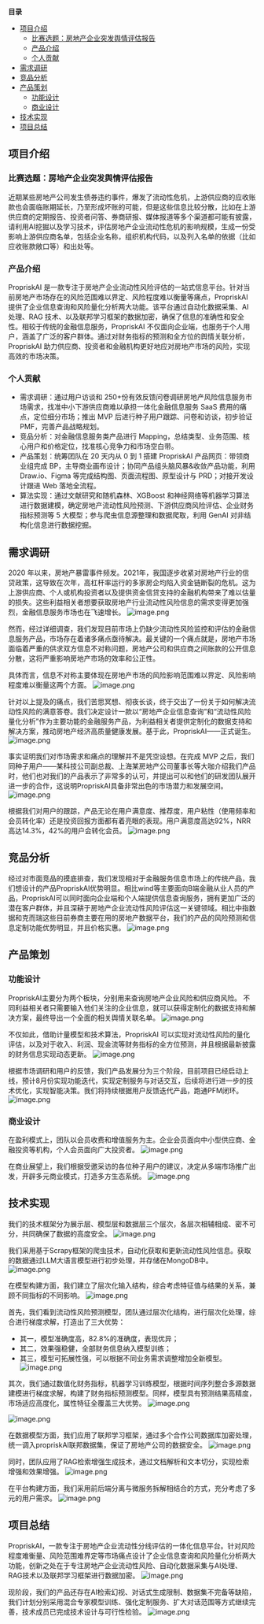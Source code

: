 **目录** 
- [项目介绍](#项目介绍)
  - [比赛选题：房地产企业突发舆情评估报告](#比赛选题房地产企业突发舆情评估报告)
  - [产品介绍](#产品介绍)
  - [个人贡献](#个人贡献)
- [需求调研](#需求调研)
- [竞品分析](#竞品分析)
- [产品策划](#产品策划)
  - [功能设计](#功能设计)
  - [商业设计](#商业设计)
- [技术实现](#技术实现)
- [项目总结](#项目总结)

## 项目介绍

### 比赛选题：房地产企业突发舆情评估报告

近期某些房地产公司发生债券违约事件，爆发了流动性危机，上游供应商的应收账款也会面临账期延长，乃至形成坏账的可能，但是这些信息比较分散，比如在上游供应商的定期报告、投资者问答、券商研报、媒体报道等多个渠道都可能有披露，请利用AI挖掘以及学习技术，评估房地产企业流动性危机的影响规模，生成一份受影响上游供应商名单，包括企业名称，组织机构代码，以及列入名单的依据（比如应收账款敞口等）和出处等。

### 产品介绍

PropriskAI 是一款专注于房地产企业流动性风险评估的一站式信息平台。针对当前房地产市场存在的风险范围难以界定、风险程度难以衡量等痛点，PropriskAI 提供了企业信息查询和风险量化分析两大功能。该平台通过自动化数据采集、AI 处理、RAG 技术、以及联邦学习框架的数据加密，确保了信息的准确性和安全性。相较于传统的金融信息服务，PropriskAI 不仅面向企业端，也服务于个人用户，涵盖了广泛的客户群体。通过对财务指标的预测和全方位的舆情关联分析，PropriskAI 助力供应商、投资者和金融机构更好地应对房地产市场的风险，实现高效的市场决策。

### 个人贡献

- 需求调研：通过用户访谈和 250+份有效反馈问卷调研房地产风险信息服务市场需求，找准中小下游供应商难以承担一体化金融信息服务 SaaS 费用的痛点，定位细分市场；推出 MVP 后进行种子用户跟踪、问卷和访谈，初步验证 PMF，完善产品战略规划。
- 竞品分析：对金融信息服务类产品进行 Mapping，总结类型、业务范围、核心用户和价格定位，找准核心竞争力和市场空白带。
- 产品策划：统筹团队在 20 天内从 0 到 1 搭建 PropriskAI 产品网页：带领商业组完成 BP，主导商业画布设计；协同产品组头脑风暴&收敛产品功能，利用 Draw.io、Figma 等完成结构图、页面流程图、原型设计与 PRD；对接开发设计跟进 Web 落地全流程。
- 算法实现：通过文献研究和随机森林、XGBoost 和神经网络等机器学习算法进行数据建模，确定房地产流动性风险预测、下游供应商风险评估、企业财务指标预测等 5 大模型；参与爬虫信息源整理和数据爬取，利用 GenAI 对非结构化信息进行数据挖掘。

## 需求调研

2020 年以来，房地产暴雷事件频发。2021年，我国逐步收紧对房地产行业的信贷政策，这导致在次年，高杠杆率运行的多家房企均陷入资金链断裂的危机。这为上游供应商、个人或机构投资者以及提供资金信贷支持的金融机构带来了难以估量的损失。这些利益相关者想要获取房地产行业流动性风险信息的需求变得更加强烈，金融信息服务市场也在飞速增长。
![image.png](https://ck-obsidian.oss-cn-hangzhou.aliyuncs.com/20240820093703.png)

然而，经过详细调查，我们发现目前市场上仍缺少流动性风险监控和评估的金融信息服务产品，市场存在着诸多痛点亟待解决。最关键的一个痛点就是，房地产市场面临着严重的供求双方信息不对称问题，房地产公司和供应商之间账款的公开信息分散，这将严重影响房地产市场的效率和公正性。

具体而言，信息不对称主要体现在房地产市场的风险影响范围难以界定、风险影响程度难以衡量这两个方面。
![image.png](https://ck-obsidian.oss-cn-hangzhou.aliyuncs.com/20240820093500.png)

针对以上提及的痛点，我们苦思冥想、彻夜长谈，终于交出了一份关于如何解决流动性风险的满意答卷。我们决定设计一款以“房地产企业信息查询”和“流动性风险量化分析”作为主要功能的金融服务产品，为利益相关者提供定制化的数据支持和解决方案，推动房地产经济高质量健康发展。基于此，PropriskAI——正式诞生。
![image.png](https://ck-obsidian.oss-cn-hangzhou.aliyuncs.com/20240820094105.png)

事实证明我们对市场需求和痛点的理解并不是凭空设想。在完成 MVP 之后，我们同种子用户——某科技公司副总裁、上海某房地产公司董事长等大咖介绍我们产品时，他们也对我们的产品表示了非常多的认可，并提出可以和他们的研发团队展开进一步的合作，这说明PropriskAI具备非常出色的市场潜力和发展空间。
![image.png](https://ck-obsidian.oss-cn-hangzhou.aliyuncs.com/20240820094135.png)

根据我们对用户的跟踪，产品无论在用户满意度、推荐度，用户粘性（使用频率和会员转化率）还是投资回报方面都有着亮眼的表现。用户满意度高达92%，NRR高达14.3%，42%的用户会转化会员。
![image.png](https://ck-obsidian.oss-cn-hangzhou.aliyuncs.com/20240820094520.png)

## 竞品分析

经过对市面竞品的摸底排查，我们发现相对于金融服务信息市场上的传统产品，我们想设计的产品PropriskAI优势明显。相比wind等主要面向B端金融从业人员的产品，PropriskAI可以同时面向企业端和个人端提供信息查询服务，拥有更加广泛的潜在客户群体，并且深耕于房地产企业流动性风险评估这一关键领域。相比中指数据和克而瑞这些目前券商主要在用的房地产数据平台，我们的产品的风险预测和信息定制功能优势明显，并且价格实惠。
![image.png](https://ck-obsidian.oss-cn-hangzhou.aliyuncs.com/20240820094308.png)

## 产品策划

### 功能设计

PropriskAI主要分为两个板块，分别用来查询房地产企业风险和供应商风险。
不同利益相关者只需要输入他们关注的企业信息，就可以获得定制化的数据支持和解决方案，最终导出一个全面的相关舆情关联名单。
![image.png](https://ck-obsidian.oss-cn-hangzhou.aliyuncs.com/20240820094223.png)

不仅如此，借助计量模型和技术算法，PropriskAI 可以实现对流动性风险的量化评估，以及对于收入、利润、现金流等财务指标的全方位预测，并且根据最新披露的财务信息实现动态更新。
![image.png](https://ck-obsidian.oss-cn-hangzhou.aliyuncs.com/20240820200534.png)

根据市场调研和用户的反馈，我们产品发展分为三个阶段，目前项目已经启动上线，预计8月份实现功能迭代，实现定制服务与对话交互，后续将进行进一步的技术优化，实现智能决策。我们将持续根据用户反馈迭代产品，跑通PFM闭环。
![image.png](https://ck-obsidian.oss-cn-hangzhou.aliyuncs.com/20240820094725.png)

### 商业设计

在盈利模式上，团队以会员收费和增值服务为主。企业会员面向中小型供应商、金融投资等机构，个人会员面向广大投资者。
![image.png](https://ck-obsidian.oss-cn-hangzhou.aliyuncs.com/20240820094547.png)

在商业展望上，我们根据受邀采访的各位种子用户的建议，决定从多端市场推广出发，开辟多元商业模式，打造多方生态系统。
![image.png](https://ck-obsidian.oss-cn-hangzhou.aliyuncs.com/20240820094642.png)

## 技术实现

我们的技术框架分为展示层、模型层和数据层三个层次，各层次相辅相成、密不可分，共同确保了数据的高度安全。
![image.png](https://ck-obsidian.oss-cn-hangzhou.aliyuncs.com/20240820094348.png)

我们采用基于Scrapy框架的爬虫技术，自动化获取和更新流动性风险信息。获取的数据通过LLM大语言模型进行初步处理，并存储在MongoDB中。
![image.png](https://ck-obsidian.oss-cn-hangzhou.aliyuncs.com/20240820094431.png)

在模型构建方面，我们建立了层次化输入结构，综合考虑特征值与结果的关系，兼顾不同指标的不同影响。
![image.png](https://ck-obsidian.oss-cn-hangzhou.aliyuncs.com/20240820094421.png)

首先，我们看到流动性风险预测模型，团队通过层次化结构，进行层次化处理，综合进行梯度求解，打造出了三大优势：

- 其一，模型准确度高，82.8%的准确度，表现优异；
- 其二，效果强稳健，全部财务信息纳入模型训练；
- 其三，模型可拓展性强，可以根据不同业务需求调整增加全新模型。
  ![image.png](https://ck-obsidian.oss-cn-hangzhou.aliyuncs.com/20240820211319.png)

其次，我们通过数值化财务指标，机器学习训练模型，根据时间序列整合多源数据建模进行梯度求解，构建了财务指标预测模型。同样，模型具有预测结果高精度，市场适应高度化，属性特征全覆盖三大优势。
![image.png](https://ck-obsidian.oss-cn-hangzhou.aliyuncs.com/20240820211343.png)

![image.png](https://ck-obsidian.oss-cn-hangzhou.aliyuncs.com/20240820211448.png)

在数据模型方面，我们应用了联邦学习框架，通过多个合作公司数据库加密处理，统一调入propriskAI联邦数据集，保证了房地产公司的数据安全。
![image.png](https://ck-obsidian.oss-cn-hangzhou.aliyuncs.com/20240820211513.png)

同时，团队应用了RAG检索增强生成技术，通过文档解析和文本切分，实现检索增强和效果增强。
![image.png](https://ck-obsidian.oss-cn-hangzhou.aliyuncs.com/20240820211529.png)

在平台构建方面，我们采用前后端分离与微服务拆解相结合的方式，充分考虑了多元的用户需求。
![image.png](https://ck-obsidian.oss-cn-hangzhou.aliyuncs.com/20240820211558.png)

## 项目总结

PropriskAI，一款专注于房地产企业流动性分线评估的一体化信息平台。针对风险程度难衡量、风险范围难界定等市场痛点设计了企业信息查询和风险量化分析两大功能，创新之处在于专注房地产企业流动性风险、自动化数据采集与AI处理、RAG技术以及联邦学习框架进行数据加密。
![image.png](https://ck-obsidian.oss-cn-hangzhou.aliyuncs.com/20240820094625.png)

现阶段，我们的产品还存在AI检索幻视、对话式生成限制、数据集不完备等缺陷，我们计划分别采用混合专家模型训练、强化定制服务、扩大对话范围等方式继续完善，技术成员已完成技术设计与可行性检验。
![image.png](https://ck-obsidian.oss-cn-hangzhou.aliyuncs.com/20240820094655.png)
